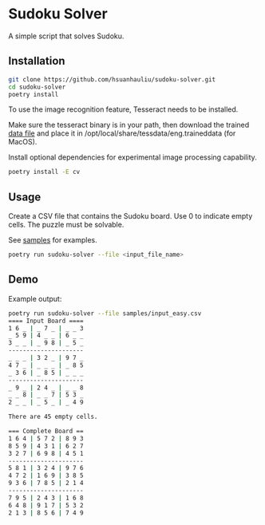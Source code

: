 # Sudoku Solver

A simple script that solves Sudoku.

## Installation

```bash
git clone https://github.com/hsuanhauliu/sudoku-solver.git
cd sudoku-solver
poetry install
```

To use the image recognition feature, Tesseract needs to be installed.

Make sure the tesseract binary is in your path, then download the trained [data file](https://github.com/tesseract-ocr/tessdata_fast/raw/main/eng.traineddata) and place it in /opt/local/share/tessdata/eng.traineddata (for MacOS).

Install optional dependencies for experimental image processing capability.

```bash
poetry install -E cv
```

## Usage

Create a CSV file that contains the Sudoku board. Use 0 to indicate empty cells. The puzzle must be solvable.

See [samples](samples/) for examples.

```bash
poetry run sudoku-solver --file <input_file_name>
```

## Demo

Example output:

```bash
poetry run sudoku-solver --file samples/input_easy.csv 
==== Input Board ====
1 6 _ | _ 7 _ | _ _ 3 
_ 5 9 | 4 _ _ | 6 _ _ 
3 _ _ | _ 9 8 | _ 5 _ 
---------------------
_ _ _ | 3 2 _ | 9 7 _ 
4 7 _ | _ _ _ | _ 8 5 
_ 3 6 | _ 8 5 | _ _ _ 
---------------------
_ 9 _ | 2 4 _ | _ _ 8 
_ _ 8 | _ _ 7 | 5 3 _ 
2 _ _ | _ 5 _ | _ 4 9 

There are 45 empty cells.

=== Complete Board ==
1 6 4 | 5 7 2 | 8 9 3 
8 5 9 | 4 3 1 | 6 2 7 
3 2 7 | 6 9 8 | 4 5 1 
---------------------
5 8 1 | 3 2 4 | 9 7 6 
4 7 2 | 1 6 9 | 3 8 5 
9 3 6 | 7 8 5 | 2 1 4 
---------------------
7 9 5 | 2 4 3 | 1 6 8 
6 4 8 | 9 1 7 | 5 3 2 
2 1 3 | 8 5 6 | 7 4 9
```
